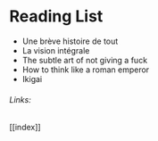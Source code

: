 # Reading List

- Une brève histoire de tout
- La vision intégrale
- The subtle art of not giving a fuck
- How to think like a roman emperor
- Ikigai
###### Links:
[[index]]